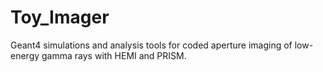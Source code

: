 # Toy_Imager
Geant4 simulations and analysis tools for coded aperture imaging of low-energy gamma rays with HEMI and PRISM.
